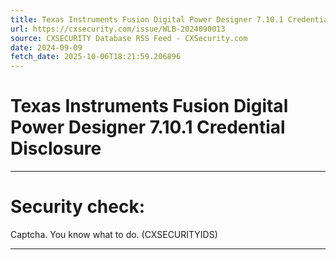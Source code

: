 ```yaml
---
title: Texas Instruments Fusion Digital Power Designer 7.10.1 Credential Disclosure
url: https://cxsecurity.com/issue/WLB-2024090013
source: CXSECURITY Database RSS Feed - CXSecurity.com
date: 2024-09-09
fetch_date: 2025-10-06T18:21:59.206896
---
```


# Texas Instruments Fusion Digital Power Designer 7.10.1 Credential Disclosure

---

# Security check:

Captcha. You know what to do. (CXSECURITYIDS)

---